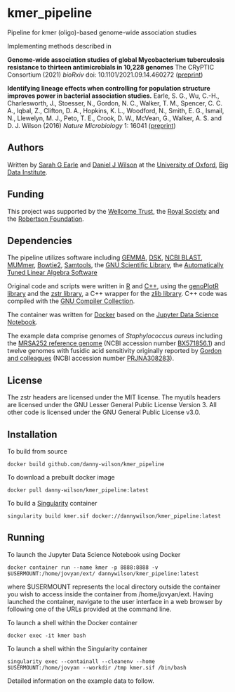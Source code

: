 # kmer_pipeline
Pipeline for kmer (oligo)-based genome-wide association studies

Implementing methods described in

**Genome-wide association studies of global Mycobacterium tuberculosis resistance to thirteen antimicrobials in 10,228 genomes**
The CRyPTIC Consortium (2021)
*bioRxiv* doi: 10.1101/2021.09.14.460272 ([preprint](https://www.biorxiv.org/content/10.1101/2021.09.14.460272))

**Identifying lineage effects when controlling for population structure improves power in bacterial association studies.**
Earle, S. G., Wu, C.-H., Charlesworth, J., Stoesser, N., Gordon, N. C., Walker, T. M., Spencer, C. C. A., Iqbal, Z., Clifton, D. A., Hopkins, K. L., Woodford, N., Smith, E. G., Ismail, N., Llewelyn, M. J., Peto, T. E., Crook, D. W., McVean, G., Walker, A. S. and D. J. Wilson (2016)
*Nature Microbiology* 1: 16041 ([preprint](http://arxiv.org/abs/1510.06863))

## Authors
Written by [Sarah G Earle](https://github.com/sgearle) and [Daniel J Wilson](https://github.com/danny-wilson) at the [University of Oxford](https://www.ox.ac.uk), [Big Data Institute](https://www.bdi.ox.ac.uk).

## Funding
This project was supported by the [Wellcome Trust](https://wellcome.org), the [Royal Society](https://royalsociety.org) and the [Robertson Foundation](https://robertsonfoundation.org).

## Dependencies
The pipeline utilizes software including [GEMMA](https://github.com/genetics-statistics/GEMMA), [DSK](https://github.com/GATB/dsk), [NCBI BLAST](https://blast.ncbi.nlm.nih.gov/Blast.cgi), [MUMmer](http://mummer.sourceforge.net), [Bowtie2](http://bowtie-bio.sourceforge.net/bowtie2/index.shtml), [Samtools](http://www.htslib.org), the [GNU Scientific Library](https://www.gnu.org/software/gsl/), the [Automatically Tuned Linear Algebra Software](http://math-atlas.sourceforge.net)

Original code and scripts were written in [R](https://www.r-project.org) and [C++](https://isocpp.org), using the [genoPlotR library](https://cran.r-project.org/web/packages/genoPlotR/index.html) and the [zstr library](https://github.com/mateidavid/zstr), a C++ wrapper for the [zlib library](https://github.com/madler/zlib). C++ code was compiled with the [GNU Compiler Collection](https://gcc.gnu.org).

The container was written for [Docker](https://www.docker.com) based on the [Jupyter Data Science Notebook](https://jupyter-docker-stacks.readthedocs.io/en/latest/index.html).

The example data comprise genomes of *Staphylococcus aureus* including the [MRSA252 reference genome](https://pubmed.ncbi.nlm.nih.gov/15213324/) (NCBI accession number [BX571856.1](https://www.ncbi.nlm.nih.gov/nuccore/49240382)) and twelve genomes with fusidic acid sensitivity originally reported by [Gordon and colleagues](https://pubmed.ncbi.nlm.nih.gov/24501024/) (NCBI accession number [PRJNA308283](https://www.ncbi.nlm.nih.gov/bioproject/?term=PRJNA308283)).

## License
The zstr headers are licensed under the MIT license. The myutils headers are licensed under the GNU Lesser General Public License Version 3. All other code is licensed under the GNU General Public License v3.0.

## Installation
To build from source

    docker build github.com/danny-wilson/kmer_pipeline

To download a prebuilt docker image

    docker pull danny-wilson/kmer_pipeline:latest

To build a [Singularity](https://sylabs.io/guides/3.3/user-guide/index.html) container

    singularity build kmer.sif docker://dannywilson/kmer_pipeline:latest

## Running
To launch the Jupyter Data Science Notebook using Docker

    docker container run --name kmer -p 8888:8888 -v $USERMOUNT:/home/jovyan/ext/ dannywilson/kmer_pipeline:latest
  
where $USERMOUNT represents the local directory outside the container you wish to access inside the container from /home/jovyan/ext. Having launched the container, navigate to the user interface in a web browser by following one of the URLs provided at the command line.

To launch a shell within the Docker container

    docker exec -it kmer bash

To launch a shell within the Singularity container

    singularity exec --containall --cleanenv --home $USERMOUNT:/home/jovyan --workdir /tmp kmer.sif /bin/bash

Detailed information on the example data to follow.

